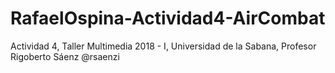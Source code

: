 # RafaelOspina-Actividad4-AirCombat
Actividad 4, Taller Multimedia 2018 - I, Universidad de la Sabana, Profesor Rigoberto Sáenz @rsaenzi
